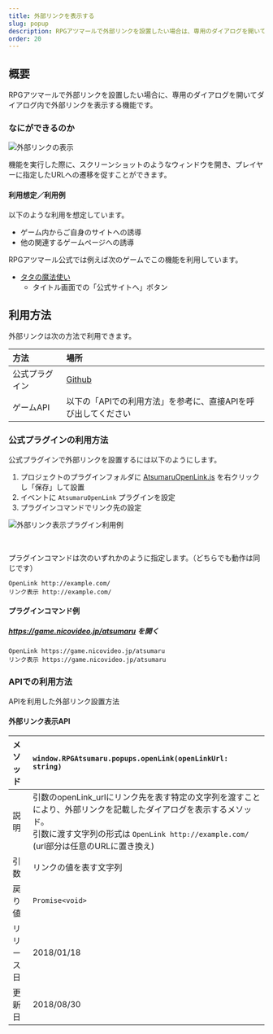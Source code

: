 ```yaml
---
title: 外部リンクを表示する
slug: popup
description: RPGアツマールで外部リンクを設置したい場合は、専用のダイアログを開いてダイアログ内で外部リンクを表示します。
order: 20
---
```


## 概要
RPGアツマールで外部リンクを設置したい場合に、専用のダイアログを開いてダイアログ内で外部リンクを表示する機能です。

### なにができるのか

![外部リンクの表示](/images/popup_sample.png)

機能を実行した際に、スクリーンショットのようなウィンドウを開き、プレイヤーに指定したURLへの遷移を促すことができます。

#### 利用想定／利用例

以下のような利用を想定しています。

- ゲーム内からご自身のサイトへの誘導
- 他の関連するゲームページへの誘導

RPGアツマール公式では例えば次のゲームでこの機能を利用しています。

- [タタの魔法使い](https://game.nicovideo.jp/atsumaru/games/gm7601)
  - タイトル画面での「公式サイトへ」ボタン

## 利用方法

外部リンクは次の方法で利用できます。


方法 | 場所
:---|:---
公式プラグイン | [Github](https://github.com/atsumaru/mv-plugins/blob/master/plugins/AtsumaruOpenLink.js)
ゲームAPI | 以下の「APIでの利用方法」を参考に、直接APIを呼び出してください

### 公式プラグインの利用方法

公式プラグインで外部リンクを設置するには以下のようにします。

1. プロジェクトのプラグインフォルダに [AtsumaruOpenLink.js](https://raw.githubusercontent.com/atsumaru/mv-plugins/master/plugins/AtsumaruOpenLink.js) を右クリックし「保存」して設置
1. イベントに `AtsumaruOpenLink` プラグインを設定
1. プラグインコマンドでリンク先の設定

![外部リンク表示プラグイン利用例](/images/open-link_plugin_sample.png)

<br>

プラグインコマンドは次のいずれかのように指定します。（どちらでも動作は同じです）

```
OpenLink http://example.com/
リンク表示 http://example.com/
```

#### プラグインコマンド例

##### https://game.nicovideo.jp/atsumaru を開く
```
OpenLink https://game.nicovideo.jp/atsumaru
リンク表示 https://game.nicovideo.jp/atsumaru
```

### APIでの利用方法
APIを利用した外部リンク設置方法

#### 外部リンク表示API
メソッド | `window.RPGAtsumaru.popups.openLink(openLinkUrl: string)`
:---|:---
説明 | 引数のopenLink_urlにリンク先を表す特定の文字列を渡すことにより、外部リンクを記載したダイアログを表示するメソッド。<br>引数に渡す文字列の形式は `OpenLink http://example.com/` (url部分は任意のURLに置き換え)
引数 | リンクの値を表す文字列
戻り値 | `Promise<void>`
リリース日 | 2018/01/18
更新日 | 2018/08/30
